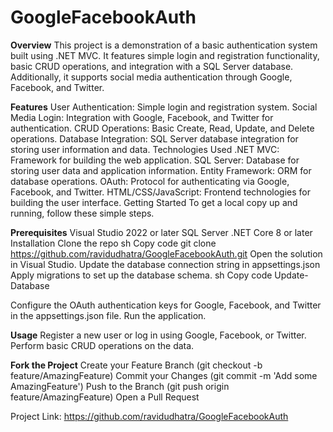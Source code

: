 # GoogleFacebookAuth

**Overview**
This project is a demonstration of a basic authentication system built using .NET MVC. It features simple login and registration functionality, basic CRUD operations, and integration with a SQL Server database. Additionally, it supports social media authentication through Google, Facebook, and Twitter.

**Features**
  User Authentication: Simple login and registration system.
  Social Media Login: Integration with Google, Facebook, and Twitter for authentication.
  CRUD Operations: Basic Create, Read, Update, and Delete operations.
  Database Integration: SQL Server database integration for storing user information and data.
  Technologies Used
  .NET MVC: Framework for building the web application.
  SQL Server: Database for storing user data and application information.
  Entity Framework: ORM for database operations.
  OAuth: Protocol for authenticating via Google, Facebook, and Twitter.
  HTML/CSS/JavaScript: Frontend technologies for building the user interface.
  Getting Started
  To get a local copy up and running, follow these simple steps.

**Prerequisites**
  Visual Studio 2022 or later
  SQL Server
  .NET Core 8 or later
  Installation
  Clone the repo
  sh
  Copy code
  git clone https://github.com/ravidudhatra/GoogleFacebookAuth.git
  Open the solution in Visual Studio.
  Update the database connection string in appsettings.json
  Apply migrations to set up the database schema.
  sh
  Copy code
  Update-Database

  Configure the OAuth authentication keys for Google, Facebook, and Twitter in the appsettings.json file.
  Run the application.
  
**Usage**
  Register a new user or log in using Google, Facebook, or Twitter.
  Perform basic CRUD operations on the data.

**Fork the Project**
  Create your Feature Branch (git checkout -b feature/AmazingFeature)
  Commit your Changes (git commit -m 'Add some AmazingFeature')
  Push to the Branch (git push origin feature/AmazingFeature)
  Open a Pull Request

Project Link: https://github.com/ravidudhatra/GoogleFacebookAuth
